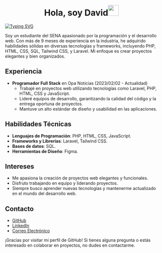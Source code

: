 
<h1 align="center"><b>Hola, soy David</b><img src="https://media.giphy.com/media/hvRJCLFzcasrR4ia7z/giphy.gif" width="35"></h1>
<a href="https://git.io/typing-svg"><img src="https://readme-typing-svg.demolab.com?font=&pause=1000&random=false&width=500&lines=Estudiante+en+desarrollo+web;Convicci%C3%B3n+por+el+c%C3%B3digo+y+la+creatividad" alt="Typing SVG" /></a>

Soy un estudiante del SENA apasionado por la programación y el desarrollo web. Con más de 9 meses de experiencia en la industria, he adquirido habilidades sólidas en diversas tecnologías y frameworks, incluyendo PHP, HTML, CSS, SQL, Tailwind CSS, y Laravel. Mi enfoque es crear proyectos elegantes y bien organizados.

## Experiencia

- **Programador Full Stack** en Opa Noticias (2023/02/02 - Actualidad)
  - Trabajé en proyectos web utilizando tecnologías como Laravel, PHP, HTML, CSS y JavaScript.
  - Lideré equipos de desarrollo, garantizando la calidad del código y la entrega oportuna de proyectos.
  - Mantuve un alto estándar de diseño y usabilidad en las aplicaciones.

## Habilidades Técnicas

- **Lenguajes de Programación**: PHP, HTML, CSS, JavaScript.
- **Frameworks y Librerías**: Laravel, Tailwind CSS.
- **Bases de datos**: SQL.
- **Herramientas de Diseño**: Figma.

## Intereses

- Me apasiona la creación de proyectos web elegantes y funcionales.
- Disfruto trabajando en equipo y liderando proyectos.
- Siempre busco aprender nuevas tecnologías y mantenerme actualizado en el mundo del desarrollo web.

## Contacto

- [GitHub](https://github.com/DavidFlorezQuin)
- [LinkedIn](https://www.linkedin.com/in/david-florez-quintero-20189220a)
- [Correo Electrónico]( davidmauricioflorez@gmail.com)

¡Gracias por visitar mi perfil de GitHub! Si tienes alguna pregunta o estás interesado en colaborar en proyectos, no dudes en contactarme.
